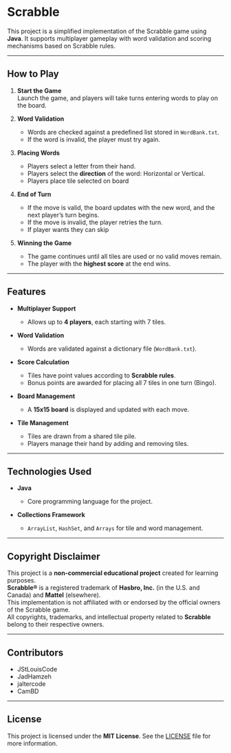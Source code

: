 # Scrabble 

This project is a simplified implementation of the Scrabble game using **Java**. It supports multiplayer gameplay with word validation and scoring mechanisms based on Scrabble rules.

---

## **How to Play**

1. **Start the Game**  
   Launch the game, and players will take turns entering words to play on the board.

2. **Word Validation**  
   - Words are checked against a predefined list stored in `WordBank.txt`.
   - If the word is invalid, the player must try again.

3. **Placing Words**  
   - Players select a letter from their hand.
   - Players select the **direction** of the word: Horizontal or Vertical.
   - Players place tile selected on board

4. **End of Turn**  
   - If the move is valid, the board updates with the new word, and the next player’s turn begins.
   - If the move is invalid, the player retries the turn.
   - If player wants they  can skip

5. **Winning the Game**  
   - The game continues until all tiles are used or no valid moves remain.
   - The player with the **highest score** at the end wins.

---

## **Features**

- **Multiplayer Support**  
  - Allows up to **4 players**, each starting with 7 tiles.

- **Word Validation**  
  - Words are validated against a dictionary file (`WordBank.txt`).

- **Score Calculation**  
  - Tiles have point values according to **Scrabble rules**.
  - Bonus points are awarded for placing all 7 tiles in one turn (Bingo).

- **Board Management**  
  - A **15x15 board** is displayed and updated with each move.

- **Tile Management**  
  - Tiles are drawn from a shared tile pile.
  - Players manage their hand by adding and removing tiles.

---

## **Technologies Used**

- **Java**  
  - Core programming language for the project.

- **Collections Framework**  
  - `ArrayList`, `HashSet`, and `Arrays` for tile and word management.

---

## **Copyright Disclaimer**

This project is a **non-commercial educational project** created for learning purposes.  
**Scrabble®** is a registered trademark of **Hasbro, Inc.** (in the U.S. and Canada) and **Mattel** (elsewhere).  
This implementation is not affiliated with or endorsed by the official owners of the Scrabble game.  
All copyrights, trademarks, and intellectual property related to **Scrabble** belong to their respective owners.

---

## **Contributors**

- JStLouisCode 
- JadHamzeh
- jaltercode
- CamBD

---

## **License**

This project is licensed under the **MIT License**. See the [LICENSE](LICENSE) file for more information.
